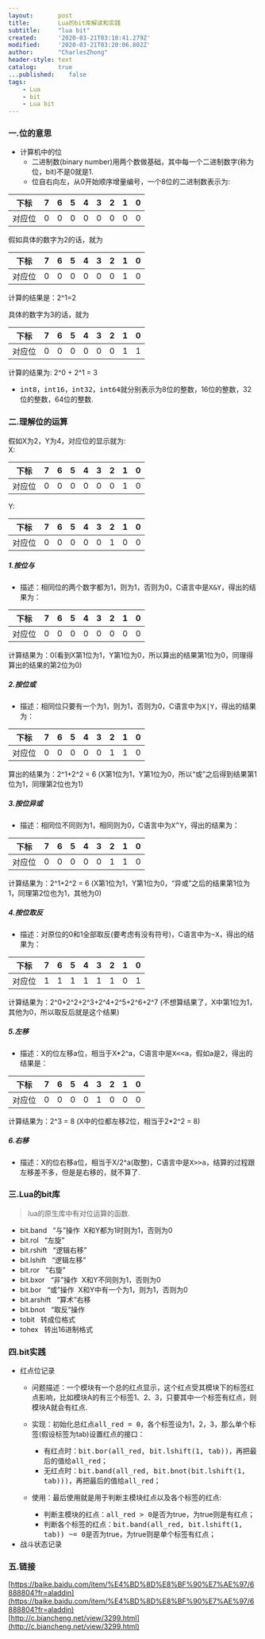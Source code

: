```yaml
---
layout:       post
title:        Lua的bit库解读和实践
subtitle:     "lua bit"
created:      '2020-03-21T03:18:41.279Z'
modified:     '2020-03-21T03:20:06.802Z'
author:       "CharlesZhong"
header-style: text
catalog:      true
...published:    false
tags:
    - Lua
    - bit
    - Lua bit
---
```


### 一.位的意思
  - 计算机中的位  
    - 二进制数(binary number)用两个数做基础，其中每一个二进制数字(称为位，bit)不是0就是1.
    - 位自右向左，从0开始顺序增量编号，一个8位的二进制数表示为:  

|下标  | 7 | 6 | 5 | 4 | 3 | 2 | 1 | 0 |
|-----|---|---|---|---|---|---|---|---|
|对应位| 0 | 0 | 0 | 0 | 0 | 0 | 0 | 0 |

假如具体的数字为2的话，就为

|下标  | 7 | 6 | 5 | 4 | 3 | 2 | 1 | 0 |
|-----|---|---|---|---|---|---|---|---|
|对应位| 0 | 0 | 0 | 0 | 0 | 0 | 1 | 0 |

计算的结果是：2^1=2

具体的数字为3的话，就为  

|下标  | 7 | 6 | 5 | 4 | 3 | 2 | 1 | 0 |
|-----|---|---|---|---|---|---|---|---|
|对应位| 0 | 0 | 0 | 0 | 0 | 0 | 1 | 1 |

计算的结果为: 2^0 + 2^1 = 3

  - <kbd>int8</kbd>，<kbd>int16</kbd>，<kbd>int32</kbd>，<kbd>int64</kbd>就分别表示为8位的整数，16位的整数，32位的整数，64位的整数.

### 二.理解位的运算  
假如X为2，Y为4，对应位的显示就为:  
X:  

|下标  | 7 | 6 | 5 | 4 | 3 | 2 | 1 | 0 |
|-----|---|---|---|---|---|---|---|---|
|对应位| 0 | 0 | 0 | 0 | 0 | 0 | 1 | 0 |

Y:  

|下标  | 7 | 6 | 5 | 4 | 3 | 2 | 1 | 0 |
|-----|---|---|---|---|---|---|---|---|
|对应位| 0 | 0 | 0 | 0 | 0 | 1 | 0 | 0 |

##### 1.按位与  
  - 描述：相同位的两个数字都为1，则为1，否则为0，C语言中是<kbd>X&Y</kbd>，得出的结果为：

|下标  | 7 | 6 | 5 | 4 | 3 | 2 | 1 | 0 |
|-----|---|---|---|---|---|---|---|---|
|对应位| 0 | 0 | 0 | 0 | 0 | 0 | 0 | 0 |

计算结果为：0(看到X第1位为1，Y第1位为0，所以算出的结果第1位为0，同理得算出的结果的第2位为0)

##### 2.按位或  
  - 描述：相同位只要有一个为1，则为1，否则为0，C语言中为<kbd>X|Y</kbd>，得出的结果为：

|下标  | 7 | 6 | 5 | 4 | 3 | 2 | 1 | 0 |
|-----|---|---|---|---|---|---|---|---|
|对应位| 0 | 0 | 0 | 0 | 0 | 1 | 1 | 0 |

算出的结果为：2^1+2^2 = 6 (X第1位为1，Y第1位为0，所以“或”之后得到结果第1位为1，同理第2位也为1)

##### 3.按位异或  
  - 描述：相同位不同则为1，相同则为0，C语言中为<kbd>X^Y</kbd>，得出的结果为：

|下标  | 7 | 6 | 5 | 4 | 3 | 2 | 1 | 0 |
|-----|---|---|---|---|---|---|---|---|
|对应位| 0 | 0 | 0 | 0 | 0 | 1 | 1 | 0 |

计算结果为：2^1+2^2 = 6 (X第1位为1，Y第1位为0，“异或”之后的结果第1位为1，同理第2位也为1，其他为0)

##### 4.按位取反  
  - 描述：对原位的0和1全部取反(要考虑有没有符号)，C语言中为<kbd>~X</kbd>，得出的结果为：

|下标  | 7 | 6 | 5 | 4 | 3 | 2 | 1 | 0 |
|-----|---|---|---|---|---|---|---|---|
|对应位| 1 | 1 | 1 | 1 | 1 | 1 | 0 | 1 |

计算结果为：2^0+2^2+2^3+2^4+2^5+2^6+2^7 (不想算结果了，X中第1位为1，其他为0，所以取反后就是这个结果)

##### 5.左移  
  - 描述：X的位左移a位，相当于X*2^a，C语言中是<kbd>X<<a</kbd>，假如a是2，得出的结果是：

|下标  | 7 | 6 | 5 | 4 | 3 | 2 | 1 | 0 |
|-----|---|---|---|---|---|---|---|---|
|对应位| 0 | 0 | 0 | 0 | 1 | 0 | 0 | 0 |

计算结果为：2^3 = 8 (X中的位都左移2位，相当于2*2^2 = 8)

##### 6.右移  
  - 描述：X的位右移a位，相当于X/2^a(取整)，C语言中是<kbd>X>>a</kbd>，结算的过程跟左移差不多，但是是右移的，就不算了.

### 三.Lua的bit库
  > lua的原生库中有对位运算的函数.

  - bit.band &#160;&#160;“与”操作&#160;&#160;X和Y都为1时则为1，否则为0
  - bit.rol &#160;&#160;“左旋”
  - bit.rshift &#160;&#160;“逻辑右移”
  - bit.lshift &#160;&#160;“逻辑左移”
  - bit.ror &#160;&#160;“右旋”
  - bit.bxor &#160;&#160;“非”操作&#160;&#160;X和Y不同则为1，否则为0
  - bit.bor &#160;&#160;“或”操作&#160;&#160;X和Y中有一个为1，则为1，否则为0
  - bit.arshift &#160;&#160;“算术”右移
  - bit.bnot &#160;&#160;“取反”操作
  - tobit &#160;&#160;转成位格式
  - tohex &#160;&#160;转出16进制格式

### 四.bit实践
  - 红点位记录  
    - 问题描述：一个模块有一个总的红点显示，这个红点受其模块下的标签红点影响，比如模块A的有三个标签1、2、3，只要其中一个标签有红点，则模块A就会有红点.

    - 实现：初始化总红点<kbd>all_red = 0</kbd>，各个标签设为1，2，3，那么单个标签(假设标签为tab)设置红点的接口：  
      - 有红点时：<kbd>bit.bor(all_red, bit.lshift(1, tab))</kbd>，再把最后的值给<kbd>all_red</kbd>；
      - 无红点时：<kbd>bit.band(all_red, bit.bnot(bit.lshift(1, tab)))</kbd>，再把最后的值给<kbd>all_red</kbd>；

    - 使用：最后使用就是用于判断主模块红点以及各个标签的红点:
      - 判断主模块的红点：<kbd>all_red > 0</kbd>是否为true，为true则是有红点；
      - 判断各个标签的红点：<kbd>bit.band(all_red, bit.lshift(1, tab)) ~= 0</kbd>是否为true，为true则是单个标签有红点；
  - 战斗状态记录

### 五.链接  
  [https://baike.baidu.com/item/%E4%BD%8D%E8%BF%90%E7%AE%97/6888804?fr=aladdin](https://baike.baidu.com/item/%E4%BD%8D%E8%BF%90%E7%AE%97/6888804?fr=aladdin)  
  [http://c.biancheng.net/view/3299.html](http://c.biancheng.net/view/3299.html)